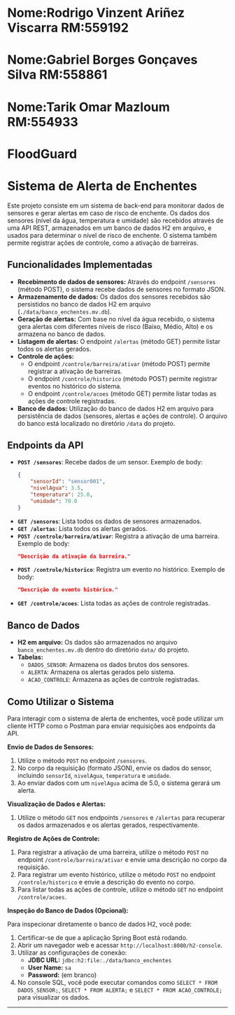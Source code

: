 # Nome:Rodrigo Vinzent Ariñez Viscarra RM:559192

# Nome:Gabriel Borges Gonçaves Silva RM:558861

# Nome:Tarik Omar Mazloum RM:554933

# FloodGuard
# Sistema de Alerta de Enchentes

Este projeto consiste em um sistema de back-end para monitorar dados de sensores e gerar alertas em caso de risco de enchente. Os dados dos sensores (nível da água, temperatura e umidade) são recebidos através de uma API REST, armazenados em um banco de dados H2 em arquivo, e usados para determinar o nível de risco de enchente. O sistema também permite registrar ações de controle, como a ativação de barreiras.

## Funcionalidades Implementadas

* **Recebimento de dados de sensores:** Através do endpoint `/sensores` (método POST), o sistema recebe dados de sensores no formato JSON.
* **Armazenamento de dados:** Os dados dos sensores recebidos são persistidos no banco de dados H2 em arquivo (`./data/banco_enchentes.mv.db`).
* **Geração de alertas:** Com base no nível da água recebido, o sistema gera alertas com diferentes níveis de risco (Baixo, Médio, Alto) e os armazena no banco de dados.
* **Listagem de alertas:** O endpoint `/alertas` (método GET) permite listar todos os alertas gerados.
* **Controle de ações:**
    * O endpoint `/controle/barreira/ativar` (método POST) permite registrar a ativação de barreiras.
    * O endpoint `/controle/historico` (método POST) permite registrar eventos no histórico do sistema.
    * O endpoint `/controle/acoes` (método GET) permite listar todas as ações de controle registradas.
* **Banco de dados:** Utilização do banco de dados H2 em arquivo para persistência de dados (sensores, alertas e ações de controle). O arquivo do banco está localizado no diretório `/data` do projeto.

## Endpoints da API

* **`POST /sensores`**: Recebe dados de um sensor. Exemplo de body:
    ```json
    {
        "sensorId": "sensor001",
        "nivelAgua": 3.5,
        "temperatura": 25.0,
        "umidade": 70.0
    }
    ```
* **`GET /sensores`**: Lista todos os dados de sensores armazenados.
* **`GET /alertas`**: Lista todos os alertas gerados.
* **`POST /controle/barreira/ativar`**: Registra a ativação de uma barreira. Exemplo de body:
    ```json
    "Descrição da ativação da barreira."
    ```
* **`POST /controle/historico`**: Registra um evento no histórico. Exemplo de body:
    ```json
    "Descrição do evento histórico."
    ```
* **`GET /controle/acoes`**: Lista todas as ações de controle registradas.

## Banco de Dados

* **H2 em arquivo:** Os dados são armazenados no arquivo `banco_enchentes.mv.db` dentro do diretório `data/` do projeto.
* **Tabelas:**
    * `DADOS_SENSOR`: Armazena os dados brutos dos sensores.
    * `ALERTA`: Armazena os alertas gerados pelo sistema.
    * `ACAO_CONTROLE`: Armazena as ações de controle registradas.
## Como Utilizar o Sistema

Para interagir com o sistema de alerta de enchentes, você pode utilizar um cliente HTTP como o Postman para enviar requisições aos endpoints da API.

**Envio de Dados de Sensores:**

1.  Utilize o método `POST` no endpoint `/sensores`.
2.  No corpo da requisição (formato JSON), envie os dados do sensor, incluindo `sensorId`, `nivelAgua`, `temperatura` e `umidade`.
3.  Ao enviar dados com um `nivelAgua` acima de 5.0, o sistema gerará um alerta.

**Visualização de Dados e Alertas:**

1.  Utilize o método `GET` nos endpoints `/sensores` e `/alertas` para recuperar os dados armazenados e os alertas gerados, respectivamente.

**Registro de Ações de Controle:**

1.  Para registrar a ativação de uma barreira, utilize o método `POST` no endpoint `/controle/barreira/ativar` e envie uma descrição no corpo da requisição.
2.  Para registrar um evento histórico, utilize o método `POST` no endpoint `/controle/historico` e envie a descrição do evento no corpo.
3.  Para listar todas as ações de controle, utilize o método `GET` no endpoint `/controle/acoes`.

**Inspeção do Banco de Dados (Opcional):**

Para inspecionar diretamente o banco de dados H2, você pode:

1.  Certificar-se de que a aplicação Spring Boot está rodando.
2.  Abrir um navegador web e acessar `http://localhost:8080/h2-console`.
3.  Utilizar as configurações de conexão:
    * **JDBC URL:** `jdbc:h2:file:./data/banco_enchentes`
    * **User Name:** `sa`
    * **Password:** (em branco)
4.  No console SQL, você pode executar comandos como `SELECT * FROM DADOS_SENSOR;`, `SELECT * FROM ALERTA;` e `SELECT * FROM ACAO_CONTROLE;` para visualizar os dados.

---

